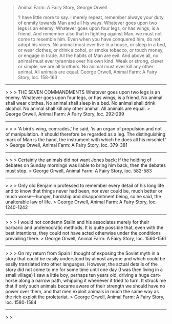 > Animal Farm: A Fairy Story, George Orwell
> 
> 
> ‘I have little more to say. I merely repeat, remember always your duty of enmity towards Man and all his ways. Whatever goes upon two legs is an enemy. Whatever goes upon four legs, or has wings, is a friend. And remember also that in fighting against Man, we must not come to resemble him. Even when you have conquered him, do not adopt his vices. No animal must ever live in a house, or sleep in a bed, or wear clothes, or drink alcohol, or smoke tobacco, or touch money, or engage in trade. All the habits of Man are evil. And above all, no animal must ever tyrannise over his own kind. Weak or strong, clever or simple, we are all brothers. No animal must ever kill any other animal. All animals are equal.
> George Orwell, Animal Farm: A Fairy Story, loc. 158-163<hr>
> 
> 
> THE SEVEN COMMANDMENTS Whatever goes upon two legs is an enemy. Whatever goes upon four legs, or has wings, is a friend. No animal shall wear clothes. No animal shall sleep in a bed. No animal shall drink alcohol. No animal shall kill any other animal. All animals are equal.
> George Orwell, Animal Farm: A Fairy Story, loc. 292-299<hr>
> 
> 
> ‘A bird’s wing, comrades,’ he said, ‘is an organ of propulsion and not of manipulation. It should therefore be regarded as a leg. The distinguishing mark of Man is the hand, the instrument with which he does all his mischief.’
> George Orwell, Animal Farm: A Fairy Story, loc. 379-381<hr>
> 
> 
> Certainly the animals did not want Jones back; if the holding of debates on Sunday mornings was liable to bring him back, then the debates must stop.
> George Orwell, Animal Farm: A Fairy Story, loc. 582-583<hr>
> 
> 
> Only old Benjamin professed to remember every detail of his long life and to know that things never had been, nor ever could be, much better or much worse—hunger, hardship and disappointment being, so he said, the unalterable law of life.
> George Orwell, Animal Farm: A Fairy Story, loc. 1240-1242<hr>
> 
> 
> I would not condemn Stalin and his associates merely for their barbaric and undemocratic methods. It is quite possible that, even with the best intentions, they could not have acted otherwise under the conditions prevailing there.
> George Orwell, Animal Farm: A Fairy Story, loc. 1560-1561<hr>
> 
> 
> On my return from Spain I thought of exposing the Soviet myth in a story that could be easily understood by almost anyone and which could be easily translated into other languages. However, the actual details of the story did not come to me for some time until one day (I was then living in a small village) I saw a little boy, perhaps ten years old, driving a huge cart-horse along a narrow path, whipping it whenever it tried to turn. It struck me that if only such animals became aware of their strength we should have no power over them, and that men exploit animals in much the same way as the rich exploit the proletariat.
> George Orwell, Animal Farm: A Fairy Story, loc. 1580-1584<hr>
> 
> 
